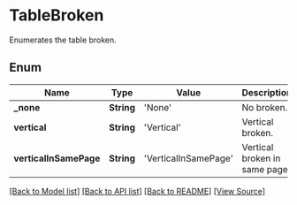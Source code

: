 ﻿# TableBroken
Enumerates the table broken.

## Enum
Name | Type | Value | Description
------------ | ------------- | ------------- | -------------
**_none** | **String** | 'None' | No broken.
**vertical** | **String** | 'Vertical' | Vertical broken.
**verticalInSamePage** | **String** | 'VerticalInSamePage' | Vertical broken in same page.

[[Back to Model list]](../README.md#documentation-for-models) [[Back to API list]](../README.md#documentation-for-api-endpoints) [[Back to README]](../README.md) [[View Source]](../AsposePdfCloud/Models/TableBroken.swift)

